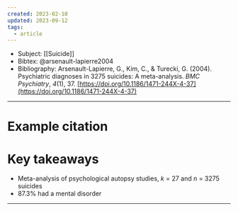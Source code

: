 ```yaml
---
created: 2023-02-10
updated: 2023-09-12
tags:
  - article
---
```


* Subject: [[Suicide]]
* Bibtex: @arsenault-lapierre2004
* Bibliography: Arsenault-Lapierre, G., Kim, C., & Turecki, G. (2004). Psychiatric diagnoses in 3275 suicides: A meta-analysis. _BMC Psychiatry_, _4_(1), 37. [https://doi.org/10.1186/1471-244X-4-37](https://doi.org/10.1186/1471-244X-4-37)
---
# Example citation


# Key takeaways
* Meta-analysis of psychological autopsy studies, *k* = 27 and *n* = 3275 suicides
* 87.3% had a mental disorder

---